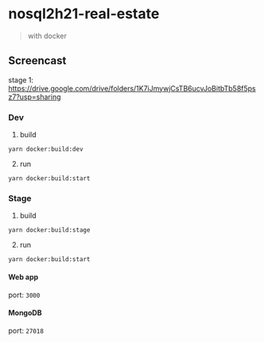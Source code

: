 # nosql2h21-real-estate

> with docker

## Screencast
stage 1: https://drive.google.com/drive/folders/1K7iJmywjCsTB6ucvJoBitbTb58f5psz7?usp=sharing

### Dev

1. build

```
yarn docker:build:dev
```

2. run

```
yarn docker:build:start
```
### Stage

1. build

```
yarn docker:build:stage
```

2. run

```
yarn docker:build:start
```

#### Web app
port: ```3000```
#### MongoDB
port: ```27018```
